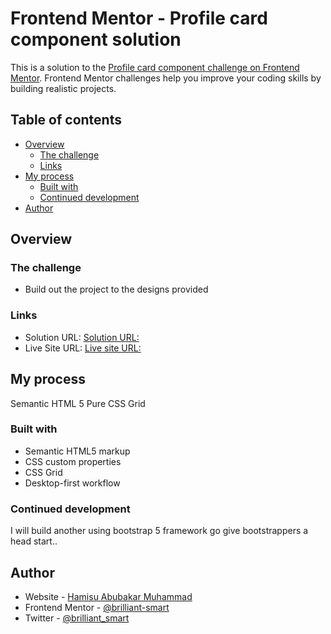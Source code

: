 # Frontend Mentor - Profile card component solution

This is a solution to the [Profile card component challenge on Frontend Mentor](https://www.frontendmentor.io/challenges/profile-card-component-cfArpWshJ). Frontend Mentor challenges help you improve your coding skills by building realistic projects.

## Table of contents

- [Overview](#overview)
  - [The challenge](#the-challenge)
  - [Links](#links)
- [My process](#my-process)
  - [Built with](#built-with)
  - [Continued development](#continued-development)
- [Author](#author)

## Overview

### The challenge

- Build out the project to the designs provided

### Links

- Solution URL: [Solution URL:](https://github.com/brilliant-smart/profile-card-component.git)
- Live Site URL: [Live site URL:](https://brilliant-smart.github.io/profile-card-component/)

## My process

Semantic HTML 5
Pure CSS Grid

### Built with

- Semantic HTML5 markup
- CSS custom properties
- CSS Grid
- Desktop-first workflow

### Continued development

I will build another using bootstrap 5 framework go give bootstrappers a head start..

## Author

- Website - [Hamisu Abubakar Muhammad](https://www.your-site.com)
- Frontend Mentor - [@brilliant-smart](https://www.frontendmentor.io/profile/yourusername)
- Twitter - [@brilliant_smart](https://twitter.com/brilliant_smart)
